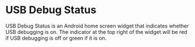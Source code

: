 # USB Debug Status

USB Debug Status is an Android home screen widget that indicates whether USB
debugging is on. The indicator at the top right of the widget will be red if
USB debugging is off or green if it is on.
